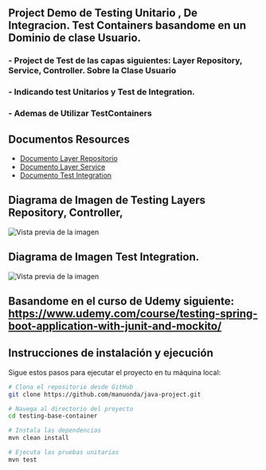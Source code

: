 ## Project Demo de Testing Unitario , De Integracion. Test Containers basandome en un Dominio de clase Usuario.


### - Project de Test de las capas siguientes: Layer Repository, Service, Controller. Sobre la Clase Usuario 
### - Indicando test Unitarios y Test de Integration.
### - Ademas de Utilizar TestContainers

## Documentos Resources 
- [Documento Layer Repositorio](https://github.com/manuonda/java-project/blob/main/testing-base-container/Spring%20Boot%20Testing%20-JPA%20Repository.docx)
- [Documento Layer Service](https://github.com/manuonda/java-project/blob/main/testing-base-container/Spring%20Boot%20Testing-%20Service%20Layer.docx)
- [Documento Test Integration](https://github.com/manuonda/java-project/blob/main/testing-base-container/Integration%20Test.docx)

## Diagrama de Imagen de Testing Layers Repository, Controller,
 
![Vista previa de la imagen](https://raw.githubusercontent.com/manuonda/java-project/main/testing-base-container/diagrama_layer.png)




## Diagrama de Imagen Test Integration.

![Vista previa de la imagen](https://raw.githubusercontent.com/manuonda/java-project/main/testing-base-container/test_integration.png)




## Basandome en el curso de Udemy siguiente: https://www.udemy.com/course/testing-spring-boot-application-with-junit-and-mockito/

## Instrucciones de instalación y ejecución

Sigue estos pasos para ejecutar el proyecto en tu máquina local:

```bash
# Clona el repositorio desde GitHub
git clone https://github.com/manuonda/java-project.git

# Navega al directorio del proyecto
cd testing-base-container

# Instala las dependencias
mvn clean install

# Ejecuta las pruebas unitarias
mvn test
